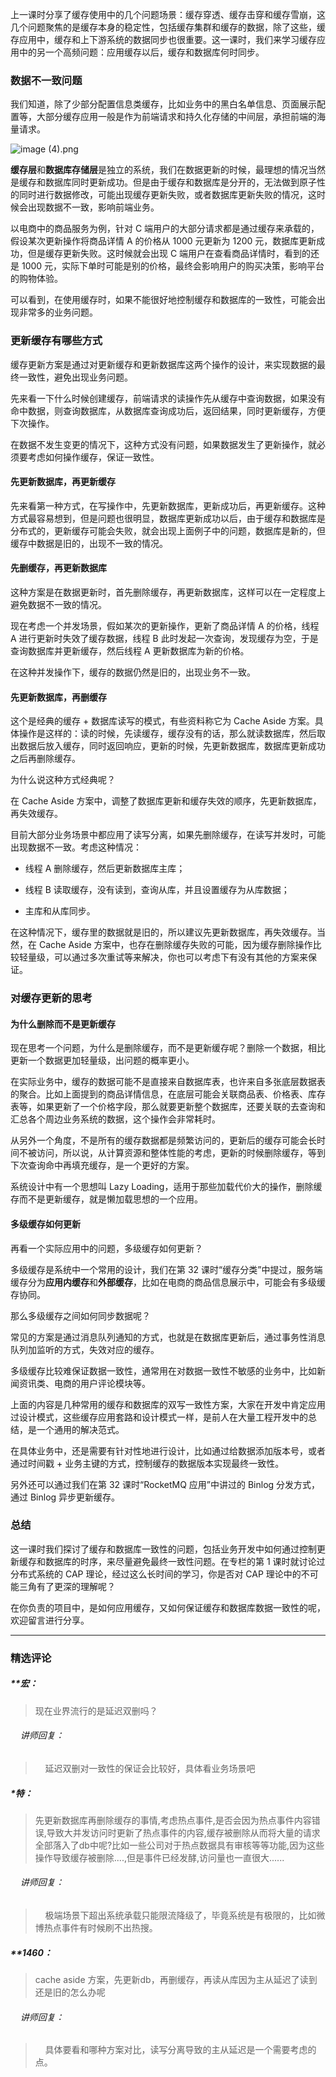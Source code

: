 <p data-nodeid="3">上一课时分享了缓存使用中的几个问题场景：缓存穿透、缓存击穿和缓存雪崩，这几个问题聚焦的是缓存本身的稳定性，包括缓存集群和缓存的数据，除了这些，缓存应用中，缓存和上下游系统的数据同步也很重要。这一课时，我们来学习缓存应用中的另一个高频问题：应用缓存以后，缓存和数据库何时同步。</p>
<h3 data-nodeid="4">数据不一致问题</h3>
<p data-nodeid="1069">我们知道，除了少部分配置信息类缓存，比如业务中的黑白名单信息、页面展示配置等，大部分缓存应用一般是作为前端请求和持久化存储的中间层，承担前端的海量请求。</p>
<p data-nodeid="1070" class=""><img src="https://s0.lgstatic.com/i/image/M00/3D/2B/Ciqc1F8pMf6AIyYqAAAp1R6rHNs353.png" alt="image (4).png" data-nodeid="1078"></p>



<p data-nodeid="8"><strong data-nodeid="72">缓存层</strong>和<strong data-nodeid="73">数据库存储层</strong>是独立的系统，我们在数据更新的时候，最理想的情况当然是缓存和数据库同时更新成功。但是由于缓存和数据库是分开的，无法做到原子性的同时进行数据修改，可能出现缓存更新失败，或者数据库更新失败的情况，这时候会出现数据不一致，影响前端业务。</p>
<p data-nodeid="9">以电商中的商品服务为例，针对 C 端用户的大部分请求都是通过缓存来承载的，假设某次更新操作将商品详情 A 的价格从 1000 元更新为 1200 元，数据库更新成功，但是缓存更新失败。这时候就会出现 C 端用户在查看商品详情时，看到的还是 1000 元，实际下单时可能是别的价格，最终会影响用户的购买决策，影响平台的购物体验。</p>
<p data-nodeid="10">可以看到，在使用缓存时，如果不能很好地控制缓存和数据库的一致性，可能会出现非常多的业务问题。</p>
<h3 data-nodeid="11">更新缓存有哪些方式</h3>
<p data-nodeid="12">缓存更新方案是通过对更新缓存和更新数据库这两个操作的设计，来实现数据的最终一致性，避免出现业务问题。</p>
<p data-nodeid="13">先来看一下什么时候创建缓存，前端请求的读操作先从缓存中查询数据，如果没有命中数据，则查询数据库，从数据库查询成功后，返回结果，同时更新缓存，方便下次操作。</p>
<p data-nodeid="14">在数据不发生变更的情况下，这种方式没有问题，如果数据发生了更新操作，就必须要考虑如何操作缓存，保证一致性。</p>
<h4 data-nodeid="15">先更新数据库，再更新缓存</h4>
<p data-nodeid="16">先来看第一种方式，在写操作中，先更新数据库，更新成功后，再更新缓存。这种方式最容易想到，但是问题也很明显，数据库更新成功以后，由于缓存和数据库是分布式的，更新缓存可能会失败，就会出现上面例子中的问题，数据库是新的，但缓存中数据是旧的，出现不一致的情况。</p>
<h4 data-nodeid="17">先删缓存，再更新数据库</h4>
<p data-nodeid="18">这种方案是在数据更新时，首先删除缓存，再更新数据库，这样可以在一定程度上避免数据不一致的情况。</p>
<p data-nodeid="19">现在考虑一个并发场景，假如某次的更新操作，更新了商品详情 A 的价格，线程 A 进行更新时失效了缓存数据，线程 B 此时发起一次查询，发现缓存为空，于是查询数据库并更新缓存，然后线程 A 更新数据库为新的价格。</p>
<p data-nodeid="20">在这种并发操作下，缓存的数据仍然是旧的，出现业务不一致。</p>
<h4 data-nodeid="21">先更新数据库，再删缓存</h4>
<p data-nodeid="22">这个是经典的缓存 + 数据库读写的模式，有些资料称它为 Cache Aside 方案。具体操作是这样的：读的时候，先读缓存，缓存没有的话，那么就读数据库，然后取出数据后放入缓存，同时返回响应，更新的时候，先更新数据库，数据库更新成功之后再删除缓存。</p>
<p data-nodeid="23">为什么说这种方式经典呢？</p>
<p data-nodeid="24">在 Cache Aside 方案中，调整了数据库更新和缓存失效的顺序，先更新数据库，再失效缓存。</p>
<p data-nodeid="25">目前大部分业务场景中都应用了读写分离，如果先删除缓存，在读写并发时，可能出现数据不一致。考虑这种情况：</p>
<ul data-nodeid="26">
<li data-nodeid="27">
<p data-nodeid="28">线程 A 删除缓存，然后更新数据库主库；</p>
</li>
<li data-nodeid="29">
<p data-nodeid="30">线程 B 读取缓存，没有读到，查询从库，并且设置缓存为从库数据；</p>
</li>
<li data-nodeid="31">
<p data-nodeid="32">主库和从库同步。</p>
</li>
</ul>
<p data-nodeid="33">在这种情况下，缓存里的数据就是旧的，所以建议先更新数据库，再失效缓存。当然，在 Cache Aside 方案中，也存在删除缓存失败的可能，因为缓存删除操作比较轻量级，可以通过多次重试等来解决，你也可以考虑下有没有其他的方案来保证。</p>
<h3 data-nodeid="34">对缓存更新的思考</h3>
<h4 data-nodeid="35">为什么删除而不是更新缓存</h4>
<p data-nodeid="36">现在思考一个问题，为什么是删除缓存，而不是更新缓存呢？删除一个数据，相比更新一个数据更加轻量级，出问题的概率更小。</p>
<p data-nodeid="37">在实际业务中，缓存的数据可能不是直接来自数据库表，也许来自多张底层数据表的聚合。比如上面提到的商品详情信息，在底层可能会关联商品表、价格表、库存表等，如果更新了一个价格字段，那么就要更新整个数据库，还要关联的去查询和汇总各个周边业务系统的数据，这个操作会非常耗时。</p>
<p data-nodeid="38">从另外一个角度，不是所有的缓存数据都是频繁访问的，更新后的缓存可能会长时间不被访问，所以说，从计算资源和整体性能的考虑，更新的时候删除缓存，等到下次查询命中再填充缓存，是一个更好的方案。</p>
<p data-nodeid="39">系统设计中有一个思想叫 Lazy Loading，适用于那些加载代价大的操作，删除缓存而不是更新缓存，就是懒加载思想的一个应用。</p>
<h4 data-nodeid="40">多级缓存如何更新</h4>
<p data-nodeid="41">再看一个实际应用中的问题，多级缓存如何更新？</p>
<p data-nodeid="42">多级缓存是系统中一个常用的设计，我们在第 32 课时“缓存分类”中提过，服务端缓存分为<strong data-nodeid="112">应用内缓存</strong>和<strong data-nodeid="113">外部缓存</strong>，比如在电商的商品信息展示中，可能会有多级缓存协同。</p>
<p data-nodeid="43">那么多级缓存之间如何同步数据呢？</p>
<p data-nodeid="44">常见的方案是通过消息队列通知的方式，也就是在数据库更新后，通过事务性消息队列加监听的方式，失效对应的缓存。</p>
<p data-nodeid="45">多级缓存比较难保证数据一致性，通常用在对数据一致性不敏感的业务中，比如新闻资讯类、电商的用户评论模块等。</p>
<p data-nodeid="46">上面的内容是几种常用的缓存和数据库的双写一致性方案，大家在开发中肯定应用过设计模式，这些缓存应用套路和设计模式一样，是前人在大量工程开发中的总结，是一个通用的解决范式。</p>
<p data-nodeid="47">在具体业务中，还是需要有针对性地进行设计，比如通过给数据添加版本号，或者通过时间戳 + 业务主键的方式，控制缓存的数据版本实现最终一致性。</p>
<p data-nodeid="48">另外还可以通过我们在第 32 课时“RocketMQ 应用”中讲过的 Binlog 分发方式，通过 Binlog 异步更新缓存。</p>
<h3 data-nodeid="49">总结</h3>
<p data-nodeid="50">这一课时我们探讨了缓存和数据库一致性的问题，包括业务开发中如何通过控制更新缓存和数据库的时序，来尽量避免最终一致性问题。在专栏的第 1 课时就讨论过分布式系统的 CAP 理论，经过这么长时间的学习，你是否对 CAP 理论中的不可能三角有了更深的理解呢？</p>
<p data-nodeid="373">在你负责的项目中，是如何应用缓存，又如何保证缓存和数据库数据一致性的呢，欢迎留言进行分享。</p>

---

### 精选评论

##### **宏：
> 现在业界流行的是延迟双删吗？

 ###### &nbsp;&nbsp;&nbsp; 讲师回复：
> &nbsp;&nbsp;&nbsp; 延迟双删对一致性的保证会比较好，具体看业务场景吧

##### *特：
> 先更新数据库再删除缓存的事情,考虑热点事件,是否会因为热点事件内容错误,导致大并发访问时更新了热点事件的内容,缓存被删除从而将大量的请求全部落入了db中呢?比如一些公司对于热点数据具有审核等等功能,因为这些操作导致缓存被删除....,但是事件已经发酵,访问量也一直很大......

 ###### &nbsp;&nbsp;&nbsp; 讲师回复：
> &nbsp;&nbsp;&nbsp; 极端场景下超出系统承载只能限流降级了，毕竟系统是有极限的，比如微博热点事件有时候刷不出热搜。

##### **1460：
> cache aside 方案，先更新db，再删缓存，再读从库因为主从延迟了读到还是旧的怎么办呢

 ###### &nbsp;&nbsp;&nbsp; 讲师回复：
> &nbsp;&nbsp;&nbsp; 具体要看和哪种方案对比，读写分离导致的主从延迟是一个需要考虑的点。

